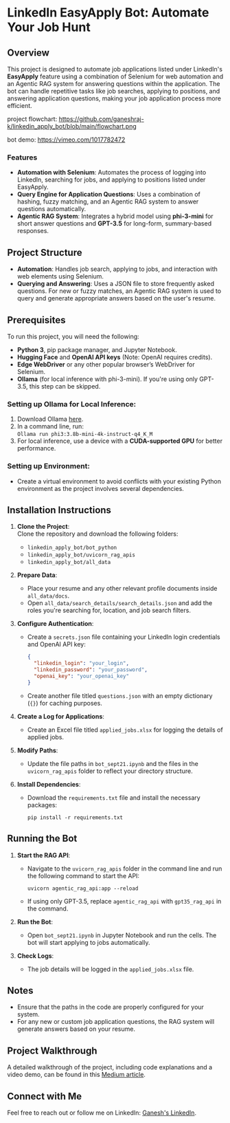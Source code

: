 
# LinkedIn EasyApply Bot: Automate Your Job Hunt

## Overview

This project is designed to automate job applications listed under LinkedIn's **EasyApply** feature using a combination of Selenium for web automation and an Agentic RAG system for answering questions within the application. The bot can handle repetitive tasks like job searches, applying to positions, and answering application questions, making your job application process more efficient.

project flowchart:
https://github.com/ganeshraj-k/linkedin_apply_bot/blob/main/flowchart.png

bot demo:
https://vimeo.com/1017782472

### Features
- **Automation with Selenium**: Automates the process of logging into LinkedIn, searching for jobs, and applying to positions listed under EasyApply.
- **Query Engine for Application Questions**: Uses a combination of hashing, fuzzy matching, and an Agentic RAG system to answer questions automatically.
- **Agentic RAG System**: Integrates a hybrid model using **phi-3-mini** for short answer questions and **GPT-3.5** for long-form, summary-based responses.

## Project Structure

- **Automation**: Handles job search, applying to jobs, and interaction with web elements using Selenium.
- **Querying and Answering**: Uses a JSON file to store frequently asked questions. For new or fuzzy matches, an Agentic RAG system is used to query and generate appropriate answers based on the user's resume.

## Prerequisites

To run this project, you will need the following:

- **Python 3**, pip package manager, and Jupyter Notebook.
- **Hugging Face** and **OpenAI API keys** (Note: OpenAI requires credits).
- **Edge WebDriver** or any other popular browser’s WebDriver for Selenium.
- **Ollama** (for local inference with phi-3-mini). If you're using only GPT-3.5, this step can be skipped.

### Setting up Ollama for Local Inference:
1. Download Ollama [here](https://ollama.com/).
2. In a command line, run:  
   `Ollama run phi3:3.8b-mini-4k-instruct-q4_K_M`
3. For local inference, use a device with a **CUDA-supported GPU** for better performance.

### Setting up Environment:
- Create a virtual environment to avoid conflicts with your existing Python environment as the project involves several dependencies.

## Installation Instructions

1. **Clone the Project**:  
   Clone the repository and download the following folders:
   - `linkedin_apply_bot/bot_python`
   - `linkedin_apply_bot/uvicorn_rag_apis`
   - `linkedin_apply_bot/all_data`

2. **Prepare Data**:
   - Place your resume and any other relevant profile documents inside `all_data/docs`.
   - Open `all_data/search_details/search_details.json` and add the roles you're searching for, location, and job search filters.

3. **Configure Authentication**:
   - Create a `secrets.json` file containing your LinkedIn login credentials and OpenAI API key:
     ```json
     {
       "linkedin_login": "your_login",
       "linkedin_password": "your_password",
       "openai_key": "your_openai_key"
     }
     ```
   - Create another file titled `questions.json` with an empty dictionary (`{}`) for caching purposes.

4. **Create a Log for Applications**:
   - Create an Excel file titled `applied_jobs.xlsx` for logging the details of applied jobs.

5. **Modify Paths**:
   - Update the file paths in `bot_sept21.ipynb` and the files in the `uvicorn_rag_apis` folder to reflect your directory structure.

6. **Install Dependencies**:
   - Download the `requirements.txt` file and install the necessary packages:
     ```
     pip install -r requirements.txt
     ```

## Running the Bot

1. **Start the RAG API**:
   - Navigate to the `uvicorn_rag_apis` folder in the command line and run the following command to start the API:
     ```
     uvicorn agentic_rag_api:app --reload
     ```
   - If using only GPT-3.5, replace `agentic_rag_api` with `gpt35_rag_api` in the command.

2. **Run the Bot**:
   - Open `bot_sept21.ipynb` in Jupyter Notebook and run the cells. The bot will start applying to jobs automatically.

3. **Check Logs**:
   - The job details will be logged in the `applied_jobs.xlsx` file.

## Notes

- Ensure that the paths in the code are properly configured for your system.
- For any new or custom job application questions, the RAG system will generate answers based on your resume.

## Project Walkthrough

A detailed walkthrough of the project, including code explanations and a video demo, can be found in this [Medium article](https://medium.com/@ganesh_012/automate-your-job-hunt-with-gen-ai-and-selenium-5348ad7f8119).

## Connect with Me

Feel free to reach out or follow me on LinkedIn: [Ganesh's LinkedIn](https://www.linkedin.com/feed/).
